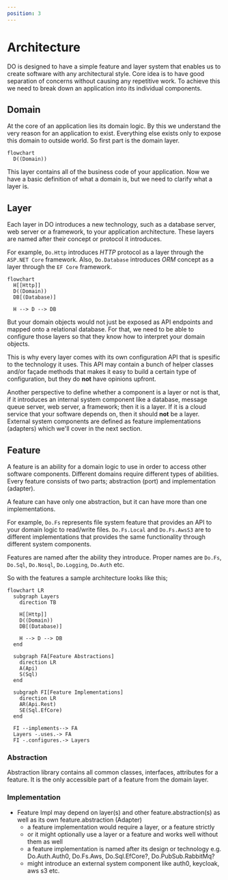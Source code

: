 ```yaml
---
position: 3
---
```


# Architecture

DO is designed to have a simple feature and layer system that enables us to
create software with any architectural style. Core idea is to have good
separation of concerns without causing any repetitive work. To achieve this we
need to break down an application into its individual components.

## Domain

At the core of an application lies its domain logic. By this we understand the
very reason for an application to exist. Everything else exists only to expose
this domain to outside world. So first part is the domain layer.

```mermaid
flowchart
  D((Domain))
```

This layer contains all of the business code of your application. Now we have a
basic definition of what a domain is, but we need to clarify what a layer is.

## Layer

Each layer in DO introduces a new technology, such as a database server, web
server or a framework, to your application architecture. These layers are named
after their concept or protocol it introduces.

For example, `Do.Http` introduces _HTTP_ protocol as a layer through the
`ASP.NET Core` framework. Also, `Do.Database` introduces _ORM_ concept as a
layer through the `EF Core` framework.

```mermaid
flowchart
  H[[Http]]
  D((Domain))
  DB[(Database)]

  H --> D --> DB
```

But your domain objects would not just be exposed as API endpoints and mapped
onto a relational database. For that, we need to be able to configure those
layers so that they know how to interpret your domain objects.

This is why every layer comes with its own configuration API that is spesific
to the technology it uses. This API may contain a bunch of helper classes
and/or façade methods that makes it easy to build a certain type of
configuration, but they do __not__ have opinions upfront.

Another perspective to define whether a component is a layer or not is that, if
it introduces an internal system component like a database, message queue
server, web server, a framework; then it is a layer. If it is a cloud service
that your software depends on, then it should __not__ be a layer. External
system components are defined as feature implementations (adapters) which we'll
cover in the next section.

## Feature

A feature is an ability for a domain logic to use in order to access other
software components. Different domains require different types of abilities.
Every feature consists of two parts; abstraction (port) and implementation
(adapter).

A feature can have only one abstraction, but it can have more than one
implementations.

For example, `Do.Fs` represents file system feature that provides an API to
your domain logic to read/write files. `Do.Fs.Local` and `Do.Fs.AwsS3` are to
different implementations that provides the same functionality through
different system components.

Features are named after the ability they introduce. Proper names are `Do.Fs`,
`Do.Sql`, `Do.Nosql`, `Do.Logging`, `Do.Auth` etc.

So with the features a sample architecture looks like this;

```mermaid
flowchart LR
  subgraph Layers
    direction TB

    H[[Http]]
    D((Domain))
    DB[(Database)]

    H --> D --> DB
  end

  subgraph FA[Feature Abstractions]
    direction LR
    A(Api)
    S(Sql)
  end

  subgraph FI[Feature Implementations]
    direction LR
    AR(Api.Rest)
    SE(Sql.EfCore)
  end

  FI --implements--> FA
  Layers -.uses.-> FA
  FI -.configures.-> Layers
```

### Abstraction

Abstraction library contains all common classes, interfaces, attributes for a
feature. It is the only accessible part of a feature from the domain layer.

### Implementation

- Feature Impl may depend on layer(s) and other feature.abstraction(s) as well
  as its own feature.abstraction (Adapter)
  - a feature implementation would require a layer, or a feature strictly
  - or it might optionally use a layer or a feature and works well without them
    as well
  - a feature implementation is named after its design or technology e.g.
    Do.Auth.Auth0, Do.Fs.Aws, Do.Sql.EfCore?, Do.PubSub.RabbitMq?
  - might introduce an external system component like auth0, keycloak, aws s3
    etc.
